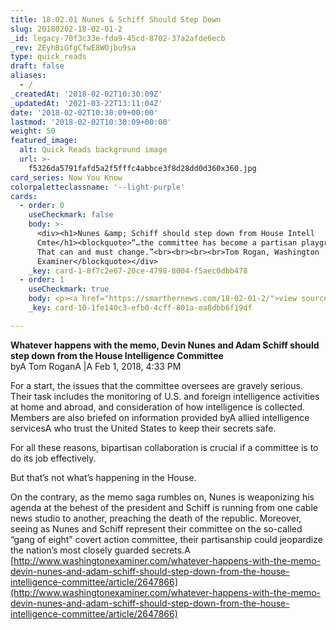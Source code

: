 ```yaml
---
title: 18.02.01 Nunes & Schiff Should Step Down
slug: 20180202-18-02-01-2
_id: legacy-70f3c33e-fda9-45cd-8702-37a2afde6ecb
_rev: ZEyhBiGfgCfwE8WOjbu9sa
type: quick_reads
draft: false
aliases:
  - /
_createdAt: '2018-02-02T10:30:09Z'
_updatedAt: '2021-03-22T13:11:04Z'
date: '2018-02-02T10:30:09+00:00'
lastmod: '2018-02-02T10:30:09+00:00'
weight: 50
featured_image:
  alt: Quick Reads background image
  url: >-
    f5326da5791fafd5a2f5fffc4abbce3f8d28dd0d360x360.jpg
card_series: Now You Know
colorpaletteclassname: '--light-purple'
cards:
  - order: 0
    useCheckmark: false
    body: >-
      <div><h1>Nunes &amp; Schiff should step down from House Intell
      Cmte</h1><blockquote>“…the committee has become a partisan playground.
      That can and must change.”<br><br><br><br>Tom Rogan, Washington
      Examiner</blockquote></div>
    _key: card-1-8f7c2e67-20ce-4798-8004-f5aec0dbb478
  - order: 1
    useCheckmark: true
    body: <p><a href="https://smarthernews.com/18-02-01-2/">view sources</a></p>
    _key: card-10-1fe140c3-efb0-4cff-801a-ea8dbb6f19df

---
```

**Whatever happens with the memo, Devin Nunes and Adam Schiff should step down from the House Intelligence Committee**  
byA Tom RoganA |A Feb 1, 2018, 4:33 PM

For a start, the issues that the committee oversees are gravely serious. Their task includes the monitoring of U.S. and foreign intelligence activities at home and abroad, and consideration of how intelligence is collected. Members are also briefed on information provided byA allied intelligence servicesA who trust the United States to keep their secrets safe.

For all these reasons, bipartisan collaboration is crucial if a committee is to do its job effectively.

But that’s not what’s happening in the House.

On the contrary, as the memo saga rumbles on, Nunes is weaponizing his agenda at the behest of the president and Schiff is running from one cable news studio to another, preaching the death of the republic. Moreover, seeing as Nunes and Schiff represent their committee on the so-called “gang of eight” covert action committee, their partisanship could jeopardize the nation’s most closely guarded secrets.A [http://www.washingtonexaminer.com/whatever-happens-with-the-memo-devin-nunes-and-adam-schiff-should-step-down-from-the-house-intelligence-committee/article/2647866](http://www.washingtonexaminer.com/whatever-happens-with-the-memo-devin-nunes-and-adam-schiff-should-step-down-from-the-house-intelligence-committee/article/2647866)